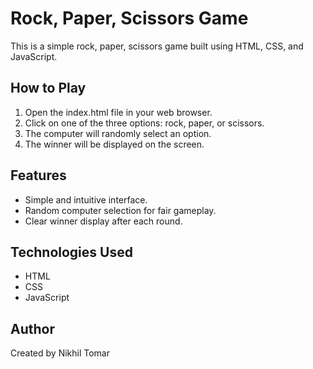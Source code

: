 # Rock, Paper, Scissors Game

This is a simple rock, paper, scissors game built using HTML, CSS, and JavaScript.

## How to Play

1. Open the index.html file in your web browser.
2. Click on one of the three options: rock, paper, or scissors.
3. The computer will randomly select an option.
4. The winner will be displayed on the screen.

## Features

- Simple and intuitive interface.
- Random computer selection for fair gameplay.
- Clear winner display after each round.

## Technologies Used

- HTML
- CSS
- JavaScript

## Author

Created by Nikhil Tomar